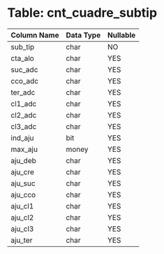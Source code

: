 # Table: cnt_cuadre_subtip

| Column Name | Data Type | Nullable |
|-------------|-----------|----------|
| sub_tip | char | NO |
| cta_alo | char | YES |
| suc_adc | char | YES |
| cco_adc | char | YES |
| ter_adc | char | YES |
| cl1_adc | char | YES |
| cl2_adc | char | YES |
| cl3_adc | char | YES |
| ind_aju | bit | YES |
| max_aju | money | YES |
| aju_deb | char | YES |
| aju_cre | char | YES |
| aju_suc | char | YES |
| aju_cco | char | YES |
| aju_cl1 | char | YES |
| aju_cl2 | char | YES |
| aju_cl3 | char | YES |
| aju_ter | char | YES |
